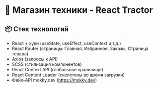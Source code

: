 # 🚜 Магазин техники - React Tractor

## 📦 Стек технологий

- React + хуки (useState, useEffect, useContext и т.д.)
- React Router (страницы: Главная, Избранное, Заказы, Страница товара)
- Axios (запросы к API)
- SCSS (стилизация компонентов)
- React Context API (глобальное хранилище)
- React Content Loader (скелетоны во время загрузки)
- Фейк-API mokky.dev (https://mokky.dev)
